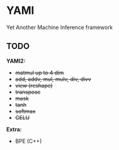 # YAMI
Yet Another Machine Inference framework

## TODO
**YAMI2:**
- ~~matmul up to 4 dim~~
- ~~add, addv, mul, mulv, div, divv~~
- ~~view (reshape)~~
- ~~transpose~~
- ~~mask~~
- ~~tanh~~
- ~~softmax~~
- ~~GELU~~

**Extra:**
- BPE (C++)
